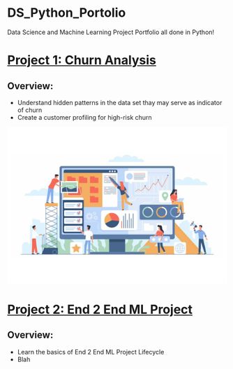 # DS_Python_Portolio
Data Science and Machine Learning Project Portfolio all done in Python!

# [Project 1: Churn Analysis](https://github.com/rjdp07/Churn)
## Overview:
  - Understand hidden patterns in the data set thay may serve as indicator of churn
  - Create a customer profiling for high-risk churn

![](/images/data_analytics.jpg)
# [Project 2: End 2 End ML Project](https://github.com/rjdp07/mlproject)
## Overview:
  - Learn the basics of End 2 End ML Project Lifecycle
  - Blah 
